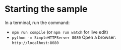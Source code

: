 # Starting the sample

In a terminal, run the command:
- `npm run compile` (or `npm run watch` for live edit)
- `python -m SimpleHTTPServer 8080`
Open a browser: `http://localhost:8080`
